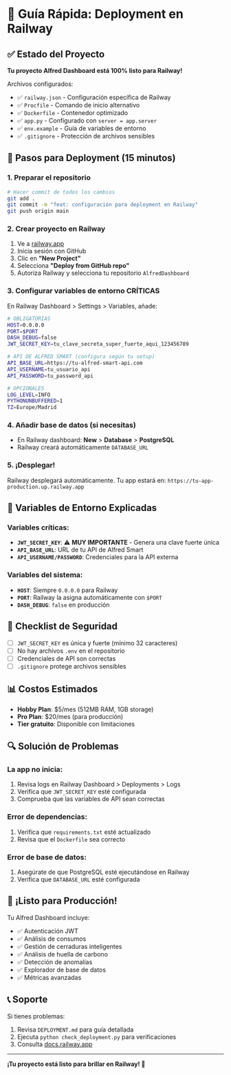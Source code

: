 # 🚀 Guía Rápida: Deployment en Railway

## ✅ Estado del Proyecto
**Tu proyecto Alfred Dashboard está 100% listo para Railway!**

Archivos configurados:
- ✅ `railway.json` - Configuración específica de Railway
- ✅ `Procfile` - Comando de inicio alternativo
- ✅ `Dockerfile` - Contenedor optimizado
- ✅ `app.py` - Configurado con `server = app.server`
- ✅ `env.example` - Guía de variables de entorno
- ✅ `.gitignore` - Protección de archivos sensibles

## 🎯 Pasos para Deployment (15 minutos)

### 1. Preparar el repositorio
```bash
# Hacer commit de todos los cambios
git add .
git commit -m "feat: configuración para deployment en Railway"
git push origin main
```

### 2. Crear proyecto en Railway
1. Ve a [railway.app](https://railway.app)
2. Inicia sesión con GitHub
3. Clic en **"New Project"**
4. Selecciona **"Deploy from GitHub repo"**
5. Autoriza Railway y selecciona tu repositorio `AlfredDashboard`

### 3. Configurar variables de entorno CRÍTICAS

En Railway Dashboard > Settings > Variables, añade:

```bash
# OBLIGATORIAS
HOST=0.0.0.0
PORT=$PORT
DASH_DEBUG=false
JWT_SECRET_KEY=tu_clave_secreta_super_fuerte_aqui_123456789

# API DE ALFRED SMART (configura según tu setup)
API_BASE_URL=https://tu-alfred-smart-api.com
API_USERNAME=tu_usuario_api
API_PASSWORD=tu_password_api

# OPCIONALES
LOG_LEVEL=INFO
PYTHONUNBUFFERED=1
TZ=Europe/Madrid
```

### 4. Añadir base de datos (si necesitas)
- En Railway dashboard: **New** > **Database** > **PostgreSQL**
- Railway creará automáticamente `DATABASE_URL`

### 5. ¡Desplegar!
Railway desplegará automáticamente. Tu app estará en:
`https://tu-app-production.up.railway.app`

## 🔧 Variables de Entorno Explicadas

### Variables críticas:
- **`JWT_SECRET_KEY`**: ⚠️ **MUY IMPORTANTE** - Genera una clave fuerte única
- **`API_BASE_URL`**: URL de tu API de Alfred Smart
- **`API_USERNAME/PASSWORD`**: Credenciales para la API externa

### Variables del sistema:
- **`HOST`**: Siempre `0.0.0.0` para Railway
- **`PORT`**: Railway la asigna automáticamente con `$PORT`
- **`DASH_DEBUG`**: `false` en producción

## 🚨 Checklist de Seguridad

- [ ] `JWT_SECRET_KEY` es única y fuerte (mínimo 32 caracteres)
- [ ] No hay archivos `.env` en el repositorio
- [ ] Credenciales de API son correctas
- [ ] `.gitignore` protege archivos sensibles

## 📊 Costos Estimados

- **Hobby Plan**: $5/mes (512MB RAM, 1GB storage)
- **Pro Plan**: $20/mes (para producción)
- **Tier gratuito**: Disponible con limitaciones

## 🔍 Solución de Problemas

### La app no inicia:
1. Revisa logs en Railway Dashboard > Deployments > Logs
2. Verifica que `JWT_SECRET_KEY` esté configurada
3. Comprueba que las variables de API sean correctas

### Error de dependencias:
1. Verifica que `requirements.txt` esté actualizado
2. Revisa que el `Dockerfile` sea correcto

### Error de base de datos:
1. Asegúrate de que PostgreSQL esté ejecutándose en Railway
2. Verifica que `DATABASE_URL` esté configurada

## 🎉 ¡Listo para Producción!

Tu Alfred Dashboard incluye:
- ✅ Autenticación JWT
- ✅ Análisis de consumos
- ✅ Gestión de cerraduras inteligentes
- ✅ Análisis de huella de carbono
- ✅ Detección de anomalías
- ✅ Explorador de base de datos
- ✅ Métricas avanzadas

## 📞 Soporte

Si tienes problemas:
1. Revisa `DEPLOYMENT.md` para guía detallada
2. Ejecuta `python check_deployment.py` para verificaciones
3. Consulta [docs.railway.app](https://docs.railway.app)

---
**¡Tu proyecto está listo para brillar en Railway! 🌟** 